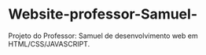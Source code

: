 # Website-professor-Samuel-

Projeto do Professor: Samuel de desenvolvimento web em HTML/CSS/JAVASCRIPT.
